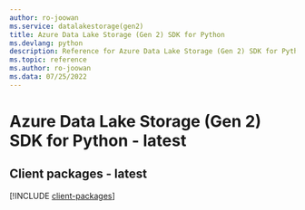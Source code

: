 ```yaml
---
author: ro-joowan
ms.service: datalakestorage(gen2)
title: Azure Data Lake Storage (Gen 2) SDK for Python
ms.devlang: python
description: Reference for Azure Data Lake Storage (Gen 2) SDK for Python
ms.topic: reference
ms.author: ro-joowan
ms.data: 07/25/2022
---
```

# Azure Data Lake Storage (Gen 2) SDK for Python - latest

## Client packages - latest
[!INCLUDE [client-packages](data-lake-storage-(gen-2)-client-index.md)]